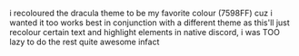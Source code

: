 i recoloured the dracula theme to be my favorite colour (7598FF) cuz i wanted it too
works best in conjunction with a different theme as this'll just recolour certain text and highlight elements in native discord, i was TOO lazy to do the rest
quite awesome infact

